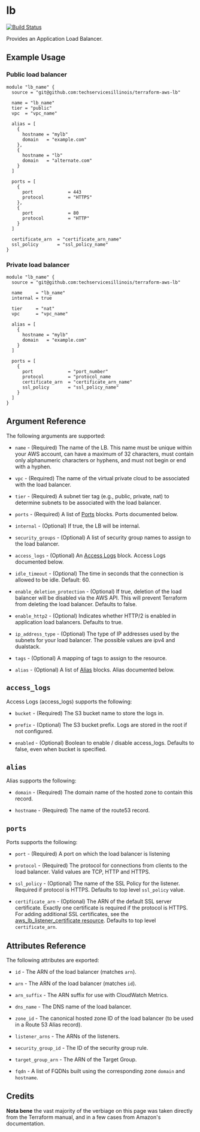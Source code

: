 # lb

[![Build Status](https://drone.techservices.illinois.edu/api/badges/techservicesillinois/terraform-aws-lb/status.svg)](https://drone.techservices.illinois.edu/techservicesillinois/terraform-aws-lb)

Provides an Application Load Balancer.

Example Usage
-----------------

### Public load balancer
```hcl
module "lb_name" {
  source = "git@github.com:techservicesillinois/terraform-aws-lb"

  name = "lb_name"
  tier = "public"
  vpc  = "vpc_name"

  alias = [ 
    {
      hostname = "mylb"
      domain   = "example.com"
    },
    {
      hostname = "lb"
      domain   = "alternate.com"
    }
  ]

  ports = [
    {
      port             = 443
      protocol         = "HTTPS" 
    },
    {
      port             = 80
      protocol         = "HTTP" 
    }    
  ]
  
  certificate_arn  = "certificate_arn_name"
  ssl_policy       = "ssl_policy_name" 
}
```

### Private load balancer
```hcl
module "lb_name" {
  source = "git@github.com:techservicesillinois/terraform-aws-lb"

  name     = "lb_name"
  internal = true
  
  tier     = "nat"
  vpc      = "vpc_name"

  alias = [
    {
      hostname = "mylb"
      domain   = "example.com"
    }
  ]

  ports = [
    {
      port             = "port_number"
      protocol         = "protocol_name 
      certificate_arn  = "certificate_arn_name"
      ssl_policy       = "ssl_policy_name"
    }
  ]  
}
```


Argument Reference
-----------------

The following arguments are supported:

* `name` - (Required) The name of the LB. This name must be unique
within your AWS account, can have a maximum of 32 characters, must
contain only alphanumeric characters or hyphens, and must not begin
or end with a hyphen.

* `vpc` - (Required) The name of the virtual private cloud to be
associated with the load balancer.

* `tier` - (Required) A subnet tier tag (e.g., public, private,
nat) to determine subnets to be associated with the load balancer.

* `ports` - (Required) A list of [Ports](#ports) blocks. Ports
documented below.

* `internal` - (Optional) If true, the LB will be internal.

* `security_groups` - (Optional) A list of security group names to
assign to the load balancer.

* `access_logs` - (Optional) An [Access Logs](#access_logs) block.
Access Logs documented below.

* `idle_timeout` - (Optional) The time in seconds that the connection
is allowed to be idle. Default: 60.

* `enable_deletion_protection` - (Optional) If true, deletion of
the load balancer will be disabled via the AWS API. This will prevent
Terraform from deleting the load balancer. Defaults to false.

* `enable_http2` - (Optional) Indicates whether HTTP/2 is enabled
in application load balancers. Defaults to true.

* `ip_address_type` - (Optional) The type of IP addresses used by
the subnets for your load balancer. The possible values are ipv4
and dualstack.

* `tags` - (Optional) A mapping of tags to assign to the resource.

* `alias` - (Optional) A list of [Alias](#alias) blocks. Alias
documented below.

`access_logs`
-------

Access Logs (access_logs) supports the following:

* `bucket` - (Required) The S3 bucket name to store the logs in.

* `prefix` - (Optional) The S3 bucket prefix. Logs are stored in
the root if not configured.

* `enabled` - (Optional) Boolean to enable / disable access_logs.
Defaults to false, even when bucket is specified.

`alias`
-------

Alias supports the following:

* `domain` - (Required) The domain name of the hosted zone to contain
this record.

* `hostname` - (Required) The name of the route53 record.

`ports`
-------

Ports supports the following:

* `port` - (Required) A port on which the load balancer is listening

* `protocol` - (Required) The protocol for connections from clients
to the load balancer. Valid values are TCP, HTTP and HTTPS.

* `ssl_policy` - (Optional) The name of the SSL Policy for the
listener. Required if protocol is HTTPS. Defaults to top level
`ssl_policy` value.

* `certificate_arn` - (Optional) The ARN of the default SSL server
certificate. Exactly one certificate is required if the protocol
is HTTPS. For adding additional SSL certificates, see the
[aws_lb_listener_certificate resource](https://www.terraform.io/docs/providers/aws/r/lb_listener_certificate.html).
Defaults to top level `certificate_arn`.

Attributes Reference
--------------------

The following attributes are exported:

* `id` - The ARN of the load balancer (matches `arn`).

* `arn` - The ARN of the load balancer (matches `id`).

* `arn_suffix` - The ARN suffix for use with CloudWatch Metrics.

* `dns_name` - The DNS name of the load balancer.

* `zone_id` - The canonical hosted zone ID of the load balancer (to
be used in a Route 53 Alias record).

* `listener_arns` - The ARNs of the listeners.

* `security_group_id` - The ID of the security group rule.

* `target_group_arn` - The ARN of the Target Group.

* `fqdn` - A list of FQDNs built using the corresponding zone
`domain` and `hostname`.

Credits
--------------------

**Nota bene** the vast majority of the verbiage on this page was
taken directly from the Terraform manual, and in a few cases from
Amazon's documentation.
